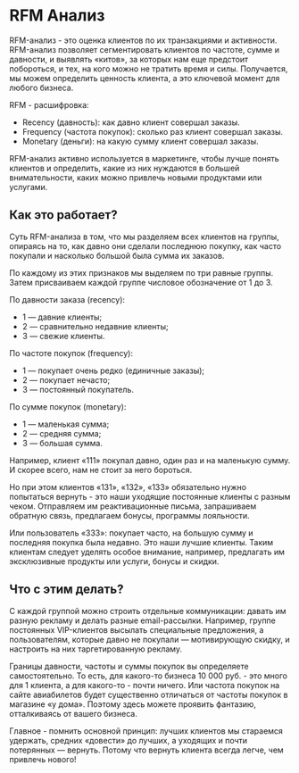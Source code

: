 # RFM Анализ

RFM-анализ - это оценка клиентов по их транзакциями и активности. RFM-анализ позволяет сегментировать клиентов по частоте, сумме и давности, и выявлять «китов», за которых нам еще предстоит побороться, и тех, на кого можно не тратить время и силы. Получается, мы можем определить ценность клиента, а это ключевой момент для любого бизнеса. 

RFM - расшифровка:

- Recency (давность): как давно клиент совершал заказы.
- Frequency (частота покупок): сколько раз клиент совершал заказы.
- Monetary (деньги): на какую сумму клиент совершал заказы.

RFM-анализ активно используется в маркетинге, чтобы лучше понять клиентов и определить, какие из них нуждаются в большей внимательности, каких можно привлечь новыми продуктами или услугами.

## Как это работает?

Суть RFM-анализа в том, что мы разделяем всех клиентов на группы, опираясь на то, как давно они сделали последнюю покупку, как часто покупали и насколько большой была сумма их заказов. 

По каждому из этих признаков мы выделяем по три равные группы. Затем присваиваем каждой группе числовое обозначение от 1 до 3.

По давности заказа (recency):

- 1 — давние клиенты;
- 2 — сравнительно недавние клиенты;
- 3 — свежие клиенты.

По частоте покупок (frequency):

- 1 — покупает очень редко (единичные заказы);
- 2 — покупает нечасто;
- 3 — постоянный покупатель.

По сумме покупок (monetary):

- 1 — маленькая сумма;
- 2 — средняя сумма;
- 3 — большая сумма.

Например, клиент «111» покупал давно, один раз и на маленькую сумму. И скорее всего, нам не стоит за него бороться.

Но при этом клиентов «131», «132», «133» обязательно нужно попытаться вернуть - это наши уходящие постоянные клиенты с разным чеком. Отправляем им реактивационные письма, запрашиваем обратную связь, предлагаем бонусы, программы лояльности. 

Или пользователь «333»: покупает часто, на большую сумму и последняя покупка была недавно. Это наши лучшие клиенты. Таким клиентам следует уделять особое внимание, например, предлагать им эксклюзивные продукты или услуги, бонусы и скидки.

## Что с этим делать?

С каждой группой можно строить отдельные коммуникации: давать им разную рекламу и делать разные email-рассылки. Например, группе постоянных VIP-клиентов высылать специальные предложения, а пользователям, которые давно не покупали — мотивирующую скидку, и настроить на них таргетированную рекламу.

Границы давности, частоты и суммы покупок вы определяете самостоятельно. То есть, для какого-то бизнеса 10 000 руб. - это много для 1 клиента, а для какого-то - почти ничего. Или частота покупок на сайте авиабилетов будет существенно отличаться от частоты покупок в магазине «у дома». Поэтому здесь можете проявить фантазию, отталкиваясь от вашего бизнеса. 

Главное - помнить основной принцип: лучших клиентов мы стараемся удержать, средних «довести» до лучших, а уходящих и почти потерянных — вернуть. Потому что вернуть клиента всегда легче, чем привлечь нового!